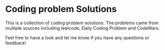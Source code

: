 # Coding problem Solutions

This is a collection of coding problem solutions. The problems came from multiple sources including leetcode, Daily Coding Problem and CodeWars.

Feel free to have a look and let me know if you have any questions or feedback!
